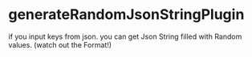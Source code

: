 # generateRandomJsonStringPlugin
if you input keys from json. you can get Json String filled with Random values. (watch out the Format!)
